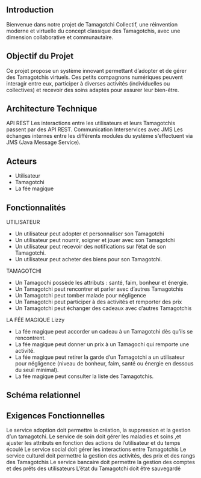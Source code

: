 ## Introduction
Bienvenue dans notre projet de Tamagotchi Collectif, une réinvention moderne et virtuelle du concept classique des Tamagotchis, avec une dimension collaborative et communautaire.

## Objectif du Projet
Ce projet propose un système innovant permettant d’adopter et de gérer des Tamagotchis virtuels. Ces petits compagnons numériques peuvent interagir entre eux, participer à diverses activités (individuelles ou collectives) et recevoir des soins adaptés pour assurer leur bien-être. 


## Architecture Technique
API REST
Les interactions entre les utilisateurs et leurs Tamagotchis passent par des API REST.
Communication Interservices avec JMS
Les échanges internes entre les différents modules du système s’effectuent via JMS (Java Message Service).

## Acteurs 
* Utilisateur
* Tamagotchi
* La fée magique


## Fonctionnalités

UTILISATEUR
* Un utilisateur peut adopter et personnaliser son Tamagotchi
* Un utilisateur peut nourrir, soigner et jouer avec son Tamagotchi
* Un utilisateur peut recevoir des notifications sur l’état de son Tamagotchi.
* Un utilisateur peut acheter des biens pour son Tamagotchi.

TAMAGOTCHI
* Un Tamagochi possède les attributs : santé, faim, bonheur et énergie.
* Un Tamagotchi peut rencontrer et parler avec d’autres Tamagotchis
* Un Tamagotchi peut tomber malade pour négligence
* Un Tamagotchi peut participer à des activités et remporter des prix
* Un Tamagotchi peut échanger des cadeaux avec d’autres Tamagotchis

LA FÉE MAGIQUE  Lizzy
* La fée magique peut accorder un cadeau à un Tamagotchi dès qu’ils se rencontrent.
* La fée magique peut donner un prix à un Tamagochi qui remporte une activité.
* La fée magique peut retirer la garde d’un Tamagotchi a un utilisateur pour négligence (niveau de bonheur, faim, santé ou énergie en dessous du seuil minimal).
* La fée magique peut consulter la liste des Tamagotchis.

## Schéma relationnel

## Exigences Fonctionnelles 
Le service adoption doit permettre la création, la suppression et la gestion d’un tamagotchi.
Le service de soin doit gérer les maladies et soins ,et ajuster les attributs en fonction des actions de l’utilisateur et du temps écoulé
Le service social doit gérer les interactions entre Tamagotchis
Le service culturel doit permettre la gestion des activités, des prix et des rangs des Tamagotchis
Le service bancaire doit permettre la gestion des comptes et des prêts des utilisateurs
L’état du Tamagotchi doit être sauvegardé


